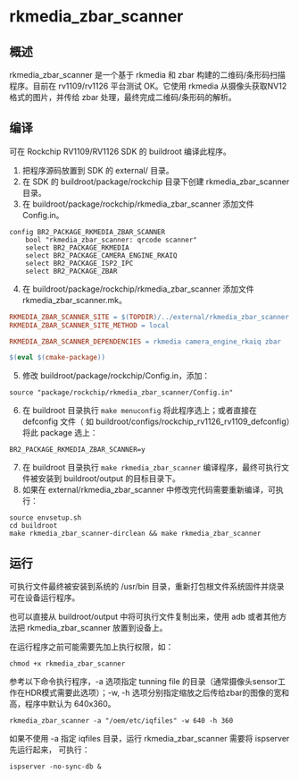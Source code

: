 # rkmedia_zbar_scanner



## 概述

rkmedia_zbar_scanner 是一个基于 rkmedia 和 zbar 构建的二维码/条形码扫描程序。目前在 rv1109/rv1126 平台测试 OK。它使用 rkmedia 从摄像头获取NV12格式的图片，并传给 zbar 处理，最终完成二维码/条形码的解析。



## 编译

可在 Rockchip RV1109/RV1126 SDK 的 buildroot 编译此程序。

1. 把程序源码放置到 SDK 的 external/ 目录。
2. 在 SDK 的 buildroot/package/rockchip 目录下创建 rkmedia_zbar_scanner目录。
3. 在 buildroot/package/rockchip/rkmedia_zbar_scanner 添加文件 Config.in。

```SHELL
config BR2_PACKAGE_RKMEDIA_ZBAR_SCANNER
	bool "rkmedia_zbar_scanner: qrcode scanner"
	select BR2_PACKAGE_RKMEDIA
	select BR2_PACKAGE_CAMERA_ENGINE_RKAIQ
	select BR2_PACKAGE_ISP2_IPC
	select BR2_PACKAGE_ZBAR
```

4. 在 buildroot/package/rockchip/rkmedia_zbar_scanner 添加文件 rkmedia_zbar_scanner.mk。

```makefile
RKMEDIA_ZBAR_SCANNER_SITE = $(TOPDIR)/../external/rkmedia_zbar_scanner
RKMEDIA_ZBAR_SCANNER_SITE_METHOD = local

RKMEDIA_ZBAR_SCANNER_DEPENDENCIES = rkmedia camera_engine_rkaiq zbar

$(eval $(cmake-package))
```

5. 修改 buildroot/package/rockchip/Config.in，添加：

```shell
source "package/rockchip/rkmedia_zbar_scanner/Config.in"
```

6. 在 buildroot 目录执行 `make menuconfig` 将此程序选上；或者直接在 defconfig 文件（ 如 buildroot/configs/rockchip_rv1126_rv1109_defconfig）将此 package 选上：

```shell
BR2_PACKAGE_RKMEDIA_ZBAR_SCANNER=y
```

7. 在 buildroot 目录执行 `make rkmedia_zbar_scanner` 编译程序，最终可执行文件被安装到 buildroot/output 的目标目录下。
8. 如果在 external/rkmedia_zbar_scanner 中修改完代码需要重新编译，可执行：

```shell
source envsetup.sh
cd buildroot
make rkmedia_zbar_scanner-dirclean && make rkmedia_zbar_scanner
```



## 运行

可执行文件最终被安装到系统的 /usr/bin 目录，重新打包根文件系统固件并烧录可在设备运行程序。

也可以直接从 buildroot/output 中将可执行文件复制出来，使用 adb 或者其他方法把 rkmedia_zbar_scanner 放置到设备上。

在运行程序之前可能需要先加上执行权限，如：

```shell
chmod +x rkmedia_zbar_scanner
```

参考以下命令执行程序，-a 选项指定 tunning file 的目录（通常摄像头sensor工作在HDR模式需要此选项）；-w, -h 选项分别指定缩放之后传给zbar的图像的宽和高，程序中默认为 640x360。

```shell
rkmedia_zbar_scanner -a "/oem/etc/iqfiles" -w 640 -h 360
```

如果不使用 -a 指定 iqfiles 目录，运行 rkmedia_zbar_scanner 需要将 ispserver 先运行起来， 可执行：

```shell
ispserver -no-sync-db &
```

